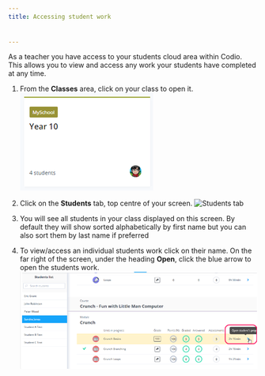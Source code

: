 ```yaml
---
title: Accessing student work


---
```


As a teacher you have access to your students cloud area within Codio. This allows you to view and access any work your students have completed at any time.

1. From the **Classes** area, click on your class to open it.
![Class](/img/monitor_students/year10class.png)

1. Click on the **Students** tab, top centre of your screen.
![Students tab](/img/monitor_students/studentstab.png)

1. You will see all students in your class displayed on this screen. By default they will show sorted alphabetically by first name but you can also sort them by last name if preferred

1. To view/access an individual students work click on their name. On the far right of the screen, under the heading **Open**, click the blue arrow to open the students work.
![Open student work](/img/openstudent.png)